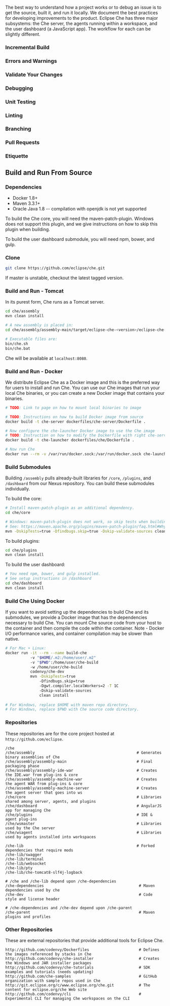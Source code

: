 The best way to understand how a project works or to debug an issue is to get the source, built it, and run it locally. We document the best practices for developing improvements to the product. Eclipse Che has three major subsystems: the Che server, the agents running within a workspace, and the user dashboard (a JavaScript app). The workflow for each can be slightly different.

### Incremental Build
### Errors and Warnings
### Validate Your Changes
### Debugging
### Unit Testing
### Linting
### Branching
### Pull Requests
### Etiquette

## Build and Run From Source
### Dependencies
* Docker 1.8+
* Maven 3.3.1+
* Oracle Java 1.8 -- compilation with openjdk is not yet supported

To build the Che core, you will need the maven-patch-plugin. Windows does not support this plugin, and we give instructions on how to skip this plugin when building.

To build the user dashboard submodule, you will need npm, bower, and gulp.

### Clone
```sh
git clone https://github.com/eclipse/che.git
```
If master is unstable, checkout the latest tagged version.

### Build and Run - Tomcat
In its purest form, Che runs as a Tomcat server.

```sh
cd che/assembly
mvn clean install

# A new assembly is placed in:
cd che/assembly/assembly-main/target/eclipse-che-<version>/eclipse-che-<version>

# Executable files are:
bin/che.sh
bin/che.bat
```
Che will be available at ```localhost:8080```.

### Build and Run - Docker
We distribute Eclipse Che as a Docker image and this is the preferred way for users to install and run Che. You can use our Che images that run your local Che binaries, or you can create a new Docker image that contains your binaries.

```sh
# TODO: Link to page on how to mount local binaries to image
```
```sh
# TODO: Instructions on how to build Docker image from source
docker build -t che-server dockerfiles/che-server/Dockerfile .

# Now configure the che-launcher Docker image to use the Che image
# TODO: Instruction on how to modify the Dockerfile with right che-server reference
docker build -t che-launcher dockerfiles/che/Dockerfile .

# Now run Che
docker run --rm -v /var/run/docker.sock:/var/run/docker.sock che-launcher start 
```

### Build Submodules
Building `/assembly` pulls already-built libraries for `/core`, `/plugins`, and `/dashboard` from our Nexus repository. You can build these submodules individually.

To build the core:
```sh
# Install maven-patch-plugin as an additional dependency.
cd che/core

# Windows: maven-patch-plugin does not work, so skip tests when building:
# See: https://maven.apache.org/plugins/maven-patch-plugin/faq.html#Why_doesnt_this_work_on_Windows
mvn -DskipTests=true -Dfindbugs.skip=true -Dskip-validate-sources clean install
```

To build plugins:
```sh
cd che/plugins
mvn clean install
```

To build the user dashboard:
```sh
# You need npm, bower, and gulp installed.
# See setup instructions in /dashboard
cd che/dashboard
mvn clean install
```

### Build Che Using Docker
If you want to avoid setting up the dependencies to build Che and its submodules, we provide a Docker image that has the dependencies necessary to build Che. You can mount Che source code from your host to the container and then compile the code within the container. Note - Docker I/O performance varies, and container compilation may be slower than native.

```sh
# For Mac + Linux:
docker run -it --rm --name build-che 
           -v "$HOME/.m2:/home/user/.m2" 
           -v "$PWD":/home/user/che-build 
           -w /home/user/che-build 
           codenvy/che-dev 
           mvn -DskipTests=true 
               -Dfindbugs.skip=true 
               -Dgwt.compiler.localWorkers=2 -T 1C 
               -Dskip-validate-sources 
               clean install
               
# For Windows, replace $HOME with maven repo directory.
# For Windows, replace $PWD with Che source code directory.
```

### Repositories
These repositories are for the core project hosted at `http://github.com/eclipse`.
```
/che
/che/assembly                                             # Generates binary assemblies of Che
/che/assembly/assembly-main                               # Final packaging phase
/che/assembly/assembly-ide-war                            # Creates the IDE.war from plug-ins & core
/che/assembly/assembly-machine-war                        # Creates the agent WAR from plug-ins & core
/che/assembly/assembly-machine-server                     # Creates the agent server that goes into ws
/che/core                                                 # Libraries shared among server, agents, and plugins
/che/dashboard                                            # AngularJS app for managing Che
/che/plugins                                              # IDE & agent plug-ins
/che/wsmaster                                             # Libraries used by the Che server
/che/wsagent                                              # Libraries used by agents installed into workspaces

/che-lib                                                  # Forked dependencies that require mods
/che-lib/swagger
/che-lib/terminal
/che-lib/websocket
/che-lib/pty
/che-lib/che-tomcat8-slf4j-logback

# /che and /che-lib depend upon /che-dependencies
/che-dependencies                                          # Maven dependencies used by che
/che-dev                                                   # Code style and license header

# /che-dependencies and /che-dev depend upon /che-parent
/che-parent                                                # Maven plugins and profiles
```

### Other Repositories
These are external repositories that provide additional tools for Eclipse Che.
```
http://github.com/codenvy/Dockerfiles                      # Defines the images referenced by stacks in Che
http://github.com/codenvy/che-installer                    # Creates the Windows and JAR installer packages
http://github.com/codenvy/che-tutorials                    # SDK examples and tutorials (needs updating)
http://github.com/che-samples                              # GitHub organization with sample repos used in Che
http://git.eclipse.org/c/www.eclipse.org/che.git           # The content for eclipse.org/che Web site
http://github.com/codenvy/cli                              # Experimental CLI for managing Che workspaces on the CLI
```
